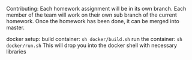 
Contributing:
Each homework assignment will be in its own branch.
Each member of the team will work on their own sub branch of the current homework.
Once the homework has been done, it can be merged into master.


docker setup:
build container:
`sh docker/build.sh`
run the container:
`sh docker/run.sh`
This will drop you into the docker shell with necessary libraries
